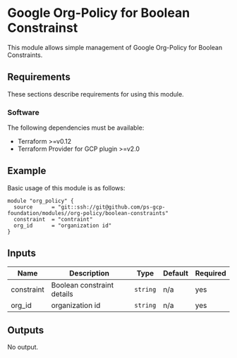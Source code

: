 # Google Org-Policy for Boolean Constrainst

This module allows simple management of Google Org-Policy for Boolean Constraints.

## Requirements

These sections describe requirements for using this module.

### Software

The following dependencies must be available:

- Terraform >=v0.12
- Terraform Provider for GCP plugin >=v2.0

## Example

Basic usage of this module is as follows:

```hcl
module "org_policy" {
  source      = "git::ssh://git@github.com/ps-gcp-foundation/modules//org-policy/boolean-constraints"
  constraint  = "contraint"
  org_id      = "organization id"
}
```

## Inputs

| Name       | Description                | Type     | Default | Required |
|------------|----------------------------|----------|---------|----------|
| constraint | Boolean constraint details | `string` | n/a     | yes      |
| org\_id    | organization id            | `string` | n/a     | yes      |

## Outputs

No output.

